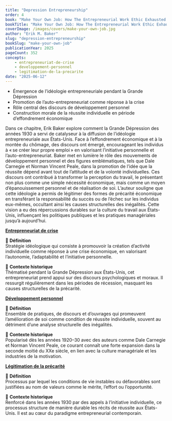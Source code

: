 ```yaml
---
title: "Depression Entrepreneurship"
order: 4
book: "Make Your Own Job: How The Entrepreneurial Work Ethic Exhausted America"
bookTitle: "Make Your Own Job: How The Entrepreneurial Work Ethic Exhausted America"
coverImage: /images/covers/make-your-own-job.jpg
author: "Erik M. Baker"
slug: "depression-entrepreneurship"
bookSlug: "make-your-own-job"
publicationYear: 2025
pageCount: 352
concepts:
    - entrepreneuriat-de-crise
    - developpement-personnel
    - legitimation-de-la-precarite
date: "2025-06-12"
---
```


<!--themes:start-->
- Émergence de l’idéologie entrepreneuriale pendant la Grande Dépression
- Promotion de l’auto-entrepreneuriat comme réponse à la crise
- Rôle central des discours de développement personnel
- Construction morale de la réussite individuelle en période d’effondrement économique
<!--themes:end--> 

<!--summary:start-->
Dans ce chapitre, Erik Baker explore comment la Grande Dépression des années 1930 a servi de catalyseur à la diffusion de l’idéologie entrepreneuriale aux États-Unis. Face à l’effondrement économique et à la montée du chômage, des discours ont émergé, encourageant les individus à « se créer leur propre emploi » en valorisant l’initiative personnelle et l’auto-entrepreneuriat.
Baker met en lumière le rôle des mouvements de développement personnel et des figures emblématiques, tels que Dale Carnegie et Norman Vincent Peale, dans la promotion de l’idée que la réussite dépend avant tout de l’attitude et de la volonté individuelles. Ces discours ont contribué à transformer la perception du travail, le présentant non plus comme une simple nécessité économique, mais comme un moyen d’épanouissement personnel et de réalisation de soi.
L’auteur souligne que cette idéologie a permis de légitimer des formes de précarité économique en transférant la responsabilité du succès ou de l’échec sur les individus eux-mêmes, occultant ainsi les causes structurelles des inégalités. Cette vision a eu des répercussions durables sur la culture du travail aux États-Unis, influençant les politiques publiques et les pratiques managériales jusqu’à aujourd’hui.

<!--summary:end-->

<!--concepts:start-->

[**Entrepreneuriat de crise**](/concepts/entrepreneuriat-de-crise)

🔹 **Définition**  
Stratégie idéologique qui consiste à promouvoir la création d’activité individuelle comme réponse à une crise économique, en valorisant l’autonomie, l’adaptabilité et l’initiative personnelle.

🔹 **Contexte historique**  
Thématisé pendant la Grande Dépression aux États-Unis, cet entrepreneuriat prend appui sur des discours psychologiques et moraux. Il ressurgit régulièrement dans les périodes de récession, masquant les causes structurelles de la précarité.

[**Développement personnel**](/concepts/developpement-personnel)

🔹 **Définition**  
Ensemble de pratiques, de discours et d’ouvrages qui promeuvent l’amélioration de soi comme condition de réussite individuelle, souvent au détriment d’une analyse structurelle des inégalités.

🔹 **Contexte historique**  
Popularisé dès les années 1920–30 avec des auteurs comme Dale Carnegie et Norman Vincent Peale, ce courant connaît une forte expansion dans la seconde moitié du XXe siècle, en lien avec la culture managériale et les industries de la motivation.

[**Légitimation de la précarité**](/concepts/legitimation-de-la-precarite)

🔹 **Définition**  
Processus par lequel les conditions de vie instables ou défavorables sont justifiées au nom de valeurs comme le mérite, l’effort ou l’opportunité.

🔹 **Contexte historique**  
Renforcé dans les années 1930 par des appels à l’initiative individuelle, ce processus structure de manière durable les récits de réussite aux États-Unis. Il est au cœur du paradigme entrepreneurial contemporain.

<!--concepts:end-->
